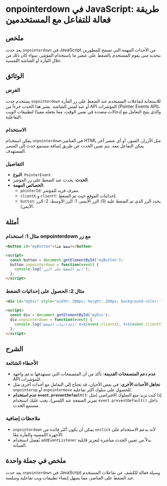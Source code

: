 <!--
Meta Description: # onpointerdown في JavaScript: طريقة فعالة للتفاعل مع المستخدمين ## ملخص يعد حدث `onpointerdown` في JavaScript من الأحداث المهمة التي تسمح للمطورين بت...
Meta Keywords: onpointerdown, على, الضغط, event, عند
-->

# onpointerdown في JavaScript: طريقة فعالة للتفاعل مع المستخدمين

## ملخص
يعد حدث `onpointerdown` في JavaScript من الأحداث المهمة التي تسمح للمطورين بتحديد متى يقوم المستخدم بالضغط على عنصر ما باستخدام المؤشر، سواء كان ذلك من خلال الفأرة أو الشاشة اللمسية.

## الوثائق
### الغرض
يستخدم حدث `onpointerdown` للاستجابة لتفاعلات المستخدم عند الضغط على زر الفأرة أو عند لمس الشاشة. يعتبر هذا الحدث جزءاً من API المؤشرات (Pointer Events API)، والذي يتيح التعامل مع إدخالات متعددة في نفس الوقت، مما يجعله مفيدًا لتطبيقات الويب التفاعلية.

### الاستخدام
يمكن استخدام `onpointerdown` في العناصر HTML مثل الأزرار، الصور، أو أي عنصر آخر يمكن التفاعل معه. يتم تعيين الحدث عن طريق إضافة مستمع حدث إلى العنصر المستهدف.

### التفاصيل
- **النوع**: `PointerEvent`
- **الحدث**: يحدث عند الضغط على زر المؤشر.
- **الخصائص المهمة**:
  - `pointerId`: معرف فريد للمؤشر.
  - `clientX` و `clientY`: إحداثيات الموقع حيث تم الضغط.
  - `button`: يحدد الزر الذي تم الضغط عليه (0: الزر الأيسر، 1: الزر الأوسط، 2: الزر الأيمن).

## أمثلة
### مثال 1: استخدام onpointerdown مع زر
```html
<button id="myButton">اضغط هنا</button>

<script>
  const button = document.getElementById('myButton');
  button.onpointerdown = function(event) {
    console.log('تم الضغط على الزر!');
  };
</script>
```

### مثال 2: الحصول على إحداثيات الضغط
```html
<div id="myDiv" style="width: 200px; height: 200px; background-color: lightblue;"></div>

<script>
  const div = document.getElementById('myDiv');
  div.onpointerdown = function(event) {
    console.log(`إحداثيات الضغط: X=${event.clientX}, Y=${event.clientY}`);
  };
</script>
```

## الشرح
### الأخطاء الشائعة
- **عدم دعم المتصفحات القديمة**: تأكد من أن المتصفحات التي تستهدفها تدعم واجهة API للمؤشرات.
- **تجاهل الأحداث الأخرى**: في بعض الأحيان، قد تحتاج إلى التعامل مع أحداث أخرى مثل `onpointerup` أو `onpointermove` للحصول على سلوك أكثر تفاعلية.
- **عدم استخدام `event.preventDefault()`**: إذا كنت تريد منع السلوك الافتراضي (مثل تمرير الصفحة عند اللمس)، يجب عليك استخدام `event.preventDefault()` داخل مستمع الحدث.

### ملاحظات إضافية
- `onpointerdown` يمكن أن يكون أكثر فائدة من `onclick` لأنه يدعم الاستخدام على الأجهزة اللمسية والفأرة معًا.
- يُفضل استخدام `addEventListener` بدلاً من تعيين الحدث مباشرة لتعزيز قابلية الصيانة.

## ملخص في جملة واحدة
يعد حدث `onpointerdown` في JavaScript وسيلة فعالة للكشف عن تفاعلات المستخدم عند الضغط على العناصر، مما يسهل إنشاء تطبيقات ويب تفاعلية وسلسة.